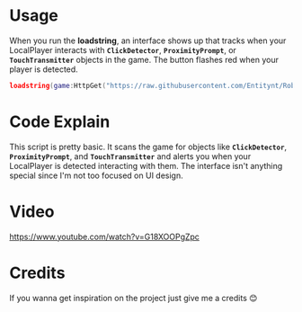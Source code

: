 # Usage
When you run the **loadstring**, an interface shows up that tracks when your LocalPlayer interacts with **`ClickDetector`**, **`ProximityPrompt`**, or **`TouchTransmitter`** objects in the game. The button flashes red when your player is detected.
```lua
loadstring(game:HttpGet("https://raw.githubusercontent.com/Entitynt/Roblox-Fly-Script/refs/heads/main/FlyCommand.lua", true))()
```

# Code Explain
This script is pretty basic. It scans the game for objects like **`ClickDetector`**, **`ProximityPrompt`**, and **`TouchTransmitter`** and alerts you when your LocalPlayer is detected interacting with them. The interface isn't anything special since I'm not too focused on UI design.

# Video
https://www.youtube.com/watch?v=G18XOOPgZpc

# Credits
If you wanna get inspiration on the project just give me a credits 😊
